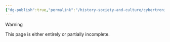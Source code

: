```yaml
---
{"dg-publish":true,"permalink":"/history-society-and-culture/cybertronian-unification/","noteIcon":"default"}
---
```

  
>[!warning] 
>This page is either entirely or partially incomplete. 

